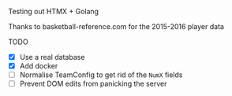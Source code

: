 Testing out HTMX + Golang

Thanks to basketball-reference.com for the 2015-2016 player data

TODO
- [x] Use a real database
- [x] Add docker
- [ ] Normalise TeamConfig to get rid of the `NumX` fields
- [ ] Prevent DOM edits from panicking the server